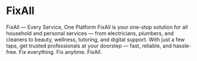 # FixAll
 FixAll — Every Service, One Platform FixAll is your one-stop solution for all household and personal services — from electricians, plumbers, and cleaners to beauty, wellness, tutoring, and digital support. With just a few taps, get trusted professionals at your doorstep — fast, reliable, and hassle-free.  Fix everything. Fix anytime. FixAll.
